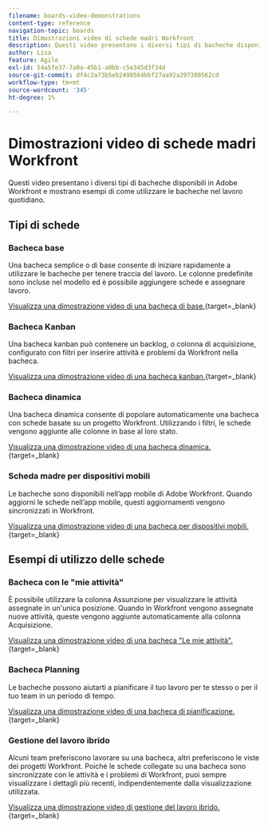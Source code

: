 ```yaml
---
filename: boards-video-demonstrations
content-type: reference
navigation-topic: boards
title: Dimostrazioni video di schede madri Workfront
description: Questi video presentano i diversi tipi di bacheche disponibili in Adobe Workfront e mostrano esempi di come utilizzare le bacheche nel lavoro quotidiano.
author: Lisa
feature: Agile
exl-id: 54a5fe37-7a0a-45b1-a0bb-c5e345d3f34d
source-git-commit: df4c2a73b5eb2498564bbf27aa92a297388562cd
workflow-type: tm+mt
source-wordcount: '345'
ht-degree: 1%

---
```


# Dimostrazioni video di schede madri Workfront

<!--Audited: 12/2023-->

Questi video presentano i diversi tipi di bacheche disponibili in Adobe Workfront e mostrano esempi di come utilizzare le bacheche nel lavoro quotidiano.

## Tipi di schede

### Bacheca base

Una bacheca semplice o di base consente di iniziare rapidamente a utilizzare le bacheche per tenere traccia del lavoro. Le colonne predefinite sono incluse nel modello ed è possibile aggiungere schede e assegnare lavoro.

[Visualizza una dimostrazione video di una bacheca di base.](https://video.tv.adobe.com/v/3416382/){target=_blank}

### Bacheca Kanban

Una bacheca kanban può contenere un backlog, o colonna di acquisizione, configurato con filtri per inserire attività e problemi da Workfront nella bacheca.

[Visualizza una dimostrazione video di una bacheca kanban.](https://video.tv.adobe.com/v/3416383/){target=_blank}

### Bacheca dinamica

Una bacheca dinamica consente di popolare automaticamente una bacheca con schede basate su un progetto Workfront. Utilizzando i filtri, le schede vengono aggiunte alle colonne in base al loro stato.

[Visualizza una dimostrazione video di una bacheca dinamica.](https://video.tv.adobe.com/v/3422404/){target=_blank}

### Scheda madre per dispositivi mobili

Le bacheche sono disponibili nell’app mobile di Adobe Workfront. Quando aggiorni le schede nell’app mobile, questi aggiornamenti vengono sincronizzati in Workfront.

[Visualizza una dimostrazione video di una bacheca per dispositivi mobili.](https://video.tv.adobe.com/v/3416379/){target=_blank}

## Esempi di utilizzo delle schede

### Bacheca con le &quot;mie attività&quot;

È possibile utilizzare la colonna Assunzione per visualizzare le attività assegnate in un&#39;unica posizione. Quando in Workfront vengono assegnate nuove attività, queste vengono aggiunte automaticamente alla colonna Acquisizione.

[Visualizza una dimostrazione video di una bacheca &quot;Le mie attività&quot;.](https://video.tv.adobe.com/v/3416378/){target=_blank}

### Bacheca Planning

Le bacheche possono aiutarti a pianificare il tuo lavoro per te stesso o per il tuo team in un periodo di tempo.

[Visualizza una dimostrazione video di una bacheca di pianificazione.](https://video.tv.adobe.com/v/3416380/){target=_blank}

### Gestione del lavoro ibrido

Alcuni team preferiscono lavorare su una bacheca, altri preferiscono le viste dei progetti Workfront. Poiché le schede collegate su una bacheca sono sincronizzate con le attività e i problemi di Workfront, puoi sempre visualizzare i dettagli più recenti, indipendentemente dalla visualizzazione utilizzata.

[Visualizza una dimostrazione video di gestione del lavoro ibrido.](https://video.tv.adobe.com/v/3416381/){target=_blank}
